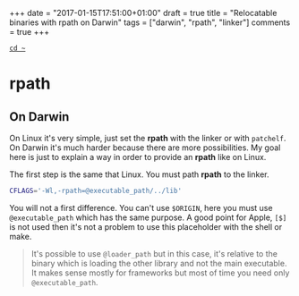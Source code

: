 +++
date = "2017-01-15T17:51:00+01:00"
draft = true
title = "Relocatable binaries with rpath on Darwin"
tags = ["darwin", "rpath", "linker"]
comments = true
+++

<!--more-->

[`cd ~`](/)

# rpath

## On Darwin

On Linux it's very simple, just set the **rpath** with the linker or with
`patchelf`. On Darwin it's much harder because there are more possibilities. My
goal here is just to explain a way in order to provide an **rpath** like on
Linux.

The first step is the same that Linux. You must path **rpath** to the linker.

```sh
CFLAGS='-Wl,-rpath=@executable_path/../lib'
```

You will not a first difference. You can't use `$ORIGIN`, here you must use
`@executable_path` which has the same purpose. A good point for Apple, `[$]` is
not used then it's not a problem to use this placeholder with the shell or make.

> It's possible to use `@loader_path` but in this case, it's relative to the
> binary which is loading the other library and not the main executable. It
> makes sense mostly for frameworks but most of time you need only
> `@executable_path`.
